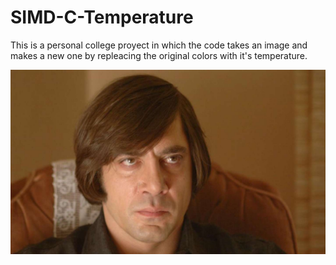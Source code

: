 # SIMD-C-Temperature
This is a personal college proyect in which the code takes an image and makes a new one by repleacing the original colors with it's temperature.

![alt text](https://github.com/Mati-S/SIMD-C-Temperature/blob/main/src/img/NoCountryForOldMen.1024x600.bmp?raw=true)
